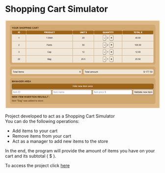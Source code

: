 # Shopping Cart Simulator
<p align="center">
  <img src="shopping_cart_logo.png" width="800">
</p>

<p>Project developed to act as a Shopping Cart Simulator<br>
You can do the following operations:
</p>
<ul>
  <li>Add items to your cart</li>
  <li>Remove items from your cart</li>
  <li>Act as a manager to add new items to the store</li>
</ul>
<p>In the end, the program will provide the amount of items you have on your cart and its subtotal ( $ ).</p>
<p>To access the project click <a href='https://bank-simulator-six.vercel.app/'>here</a> </p>
